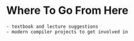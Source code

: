 # Where To Go From Here

~~~admonish todo
- textbook and lecture suggestions
- modern compiler projects to get involved in
~~~
